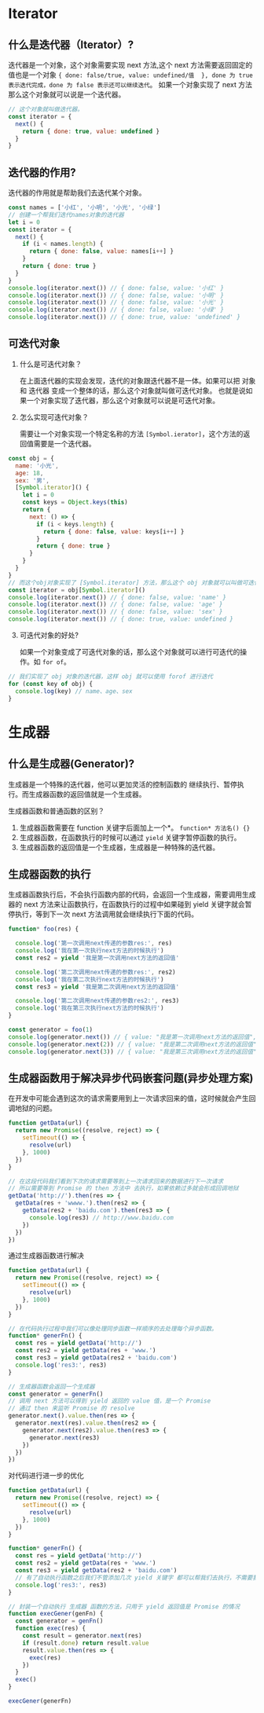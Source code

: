 # Iterator

## 什么是迭代器（Iterator）?

迭代器是一个对象，这个对象需要实现 next 方法,这个 next 方法需要返回固定的值也是一个对象 `{ done: false/true, value: undefined/值  }, done 为 true 表示迭代完成，done 为 false 表示还可以继续迭代`。 如果一个对象实现了 next 方法那么这个对象就可以说是一个迭代器。

```JavaScript
// 这个对象就叫做迭代器。
const iterator = {
  next() {
    return { done: true, value: undefined }
  }
}
```

## 迭代器的作用?

迭代器的作用就是帮助我们去迭代某个对象。

```JavaScript
const names = ['小红', '小明', '小光', '小绿']
// 创建一个帮我们迭代names对象的迭代器
let i = 0
const iterator = {
  next() {
    if (i < names.length) {
      return { done: false, value: names[i++] }
    }
    return { done: true }
  }
}
console.log(iterator.next()) // { done: false, value: '小红' }
console.log(iterator.next()) // { done: false, value: '小明' }
console.log(iterator.next()) // { done: false, value: '小光' }
console.log(iterator.next()) // { done: false, value: '小绿' }
console.log(iterator.next()) // { done: true, value: 'undefined' }
```

## 可迭代对象

1. 什么是可迭代对象？

   在上面迭代器的实现会发现，迭代的对象跟迭代器不是一体。如果可以把 对象 和 迭代器 变成一个整体的话，那么这个对象就叫做可迭代对象。 也就是说如果一个对象实现了迭代器，那么这个对象就可以说是可迭代对象。

2. 怎么实现可迭代对象？

   需要让一个对象实现一个特定名称的方法 `[Symbol.ierator]`，这个方法的返回值需要是一个迭代器。

```JavaScript
const obj = {
  name: '小光',
  age: 18,
  sex: '男',
  [Symbol.iterator]() {
    let i = 0
    const keys = Object.keys(this)
    return {
      next: () => {
        if (i < keys.length) {
          return { done: false, value: keys[i++] }
        }
        return { done: true }
      }
    }
  }
}
// 而这个obj对象实现了 [Symbol.iterator] 方法，那么这个 obj 对象就可以叫做可迭代对象。
const iterator = obj[Symbol.iterator]()
console.log(iterator.next()) // { done: false, value: 'name' }
console.log(iterator.next()) // { done: false, value: 'age' }
console.log(iterator.next()) // { done: false, value: 'sex' }
console.log(iterator.next()) // { done: true, value: undefined }
```

3. 可迭代对象的好处?

   如果一个对象变成了可迭代对象的话，那么这个对象就可以进行可迭代的操作。如 `for of`。

```JavaScript
// 我们实现了 obj 对象的迭代器，这样 obj 就可以使用 forof 进行迭代
for (const key of obj) {
  console.log(key) // name、age、sex
}
```

# 生成器

## 什么是生成器(Generator)?

生成器是一个特殊的迭代器，他可以更加灵活的控制函数的 继续执行、暂停执行。而生成器函数的返回值就是一个生成器。

生成器函数和普通函数的区别？

1.  生成器函数需要在 function 关键字后面加上一个*。 `function* 方法名() {}`
2.  生成器函数，在函数执行的时候可以通过 `yield` 关键字暂停函数的执行。
3.  生成器函数的返回值是一个生成器，生成器是一种特殊的迭代器。

## 生成器函数的执行

生成器函数执行后，不会执行函数内部的代码，会返回一个生成器，需要调用生成器的 next 方法来让函数执行，在函数执行的过程中如果碰到 yield 关键字就会暂停执行，等到下一次 next 方法调用就会继续执行下面的代码。

```JavaScript
function* foo(res) {

  console.log('第一次调用next传递的参数res:', res)
  console.log('我在第一次执行next方法的时候执行')
  const res2 = yield '我是第一次调用next方法的返回值'

  console.log('第二次调用next传递的参数res:', res2)
  console.log('我在第二次执行next方法的时候执行')
  const res3 = yield '我是第二次调用next方法的返回值'

  console.log('第二次调用next传递的参数res2:', res3)
  console.log('我在第三次执行next方法的时候执行')
}

const generator = foo(1)
console.log(generator.next()) // { value: "我是第一次调用next方法的返回值", done: false }
console.log(generator.next(2)) // { value: "我是第二次调用next方法的返回值", done: false }
console.log(generator.next(3)) // { value: "我是第三次调用next方法的返回值", done: false }
```

## 生成器函数用于解决异步代码嵌套问题(异步处理方案)

在开发中可能会遇到这次的请求需要用到上一次请求回来的值，这时候就会产生回调地狱的问题。

```JavaScript
function getData(url) {
  return new Promise((resolve, reject) => {
    setTimeout(() => {
      resolve(url)
    }, 1000)
  })
}

// 在这段代码我们看到下次的请求需要等到上一次请求回来的数据进行下一次请求
// 所以需要等到 Promise 的 then 方法中 去执行，如果依赖过多就会形成回调地狱
getData('http://').then(res => {
  getData(res + 'wwww.').then(res2 => {
    getData(res2 + 'baidu.com').then(res3 => {
      console.log(res3) // http://www.baidu.com
    })
  })
})
```

通过生成器函数进行解决

```JavaScript
function getData(url) {
  return new Promise((resolve, reject) => {
    setTimeout(() => {
      resolve(url)
    }, 1000)
  })
}

// 在代码执行过程中我们可以像处理同步函数一样顺序的去处理每个异步函数。
function* generFn() {
  const res = yield getData('http://')
  const res2 = yield getData(res + 'www.')
  const res3 = yield getData(res2 + 'baidu.com')
  console.log('res3:', res3)
}

// 生成器函数会返回一个生成器
const generator = generFn()
// 调用 next 方法可以得到 yield 返回的 value 值，是一个 Promise
// 通过 then 来监听 Promise 的 resolve
generator.next().value.then(res => {
  generator.next(res).value.then(res2 => {
    generator.next(res2).value.then(res3 => {
      generator.next(res3)
    })
  })
})
```

对代码进行进一步的优化

```JavaScript
function getData(url) {
  return new Promise((resolve, reject) => {
    setTimeout(() => {
      resolve(url)
    }, 1000)
  })
}

function* generFn() {
  const res = yield getData('http://')
  const res2 = yield getData(res + 'www.')
  const res3 = yield getData(res2 + 'baidu.com')
  // 有了自动执行函数之后我们不管添加几次 yield 关键字 都可以帮我们去执行，不需要我们去手动在回调中去调用next方法
  console.log('res3:', res3)
}

// 封装一个自动执行 生成器 函数的方法，只用于 yield 返回值是 Promise 的情况
function execGener(genFn) {
  const generator = genFn()
  function exec(res) {
    const result = generator.next(res)
    if (result.done) return result.value
    result.value.then(res => {
      exec(res)
    })
  }
  exec()
}

execGener(generFn)
```
